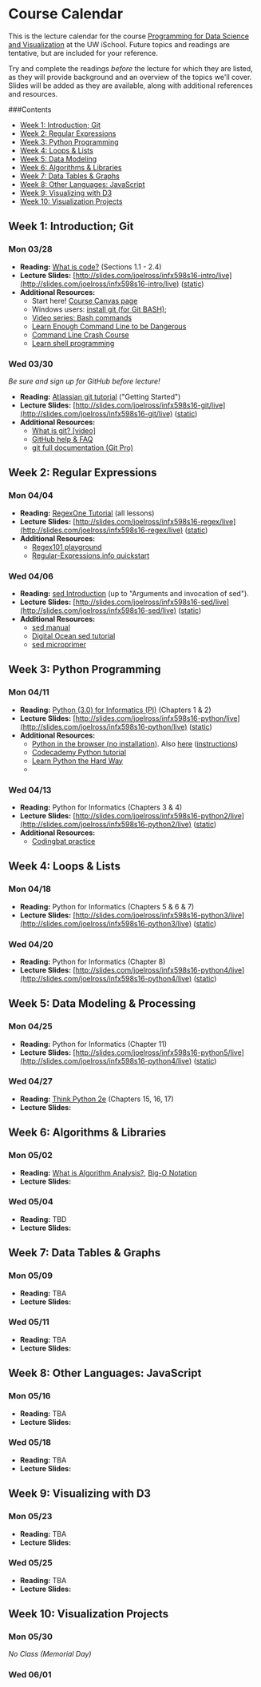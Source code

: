 # Course Calendar
This is the lecture calendar for the course [Programming for Data Science and Visualization](https://canvas.uw.edu/courses/1041440) at the UW iSchool. Future topics and readings are tentative, but are included for your reference.

Try and complete the readings _before_ the lecture for which they are listed, as they will provide background and an overview of the topics we'll cover. Slides will be added as they are available, along with additional references and resources.

<!-- doctoc README.md --github --maxlevel 2 --title '###Contents' -->
<!-- START doctoc generated TOC please keep comment here to allow auto update -->
<!-- DON'T EDIT THIS SECTION, INSTEAD RE-RUN doctoc TO UPDATE -->
###Contents

- [Week 1: Introduction; Git](#week-1-introduction-git)
- [Week 2: Regular Expressions](#week-2-regular-expressions)
- [Week 3: Python Programming](#week-3-python-programming)
- [Week 4: Loops & Lists](#week-4-loops-&-lists)
- [Week 5: Data Modeling](#week-5-data-modeling)
- [Week 6: Algorithms & Libraries](#week-6-algorithms-&-libraries)
- [Week 7: Data Tables & Graphs](#week-7-data-tables-&-graphs)
- [Week 8: Other Languages: JavaScript](#week-8-other-languages-javascript)
- [Week 9: Visualizing with D3](#week-9-visualizing-with-d3)
- [Week 10: Visualization Projects](#week-10-visualization-projects)

<!-- END doctoc generated TOC please keep comment here to allow auto update -->


## Week 1: Introduction; Git

### Mon 03/28
- **Reading:**
    [What is code?](http://www.bloomberg.com/graphics/2015-paul-ford-what-is-code/) (Sections 1.1 - 2.4)
- **Lecture Slides:**
    [http://slides.com/joelross/infx598s16-intro/live](http://slides.com/joelross/infx598s16-intro/live) ([static](http://slides.com/joelross/infx598s16-intro/))
- **Additional Resources:**
    - Start here! [Course Canvas page](https://canvas.uw.edu/courses/1041440)
    - Windows users: [install git (for Git BASH)](https://git-for-windows.github.io/);
    - [Video series: Bash commands](https://www.youtube.com/watch?v=sqYUYHn-HKg&list=PLCAF7D691FFA25555)
    - [Learn Enough Command Line to be Dangerous](https://www.learnenough.com/command-line-tutorial)
    - [Command Line Crash Course](http://cli.learncodethehardway.org/book/)
    - [Learn shell programming](http://www.learnshell.org/)


### Wed 03/30
_Be sure and sign up for GitHub before lecture!_

- **Reading:**
    [Atlassian git tutorial](https://www.atlassian.com/git/tutorials/what-is-version-control) ("Getting Started")
- **Lecture Slides:**
    [http://slides.com/joelross/infx598s16-git/live](http://slides.com/joelross/infx598s16-git/live) ([static](http://slides.com/joelross/infx598s16-git/))
- **Additional Resources:**
    - [What is git? [video]](https://git-scm.com/videos)
    - [GitHub help & FAQ](https://help.github.com/)
    - [git full documentation (Git Pro)](https://git-scm.com/book/en/v2)


## Week 2: Regular Expressions
### Mon 04/04
- **Reading:** [RegexOne Tutorial](http://regexone.com/lesson/introduction_abcs) (all lessons)
- **Lecture Slides:**
    [http://slides.com/joelross/infx598s16-regex/live](http://slides.com/joelross/infx598s16-regex/live) ([static](http://slides.com/joelross/infx598s16-regex/))
- **Additional Resources:**
    - [Regex101 playground](https://regex101.com/#python)
    - [Regular-Expressions.info quickstart](http://www.regular-expressions.info/quickstart.html)


### Wed 04/06
- **Reading:** [sed Introduction](http://www.grymoire.com/Unix/Sed.html) (up to "Arguments and invocation of sed").
- **Lecture Slides:**
    [http://slides.com/joelross/infx598s16-sed/live](http://slides.com/joelross/infx598s16-sed/live) ([static](http://slides.com/joelross/infx598s16-sed/))
- **Additional Resources:**
    - [sed manual](https://www.gnu.org/software/sed/manual/sed.html)
    - [Digital Ocean sed tutorial](https://www.digitalocean.com/community/tutorials/the-basics-of-using-the-sed-stream-editor-to-manipulate-text-in-linux)
    - [sed microprimer](http://tldp.org/LDP/abs/html/x23170.html)


## Week 3: Python Programming
### Mon 04/11
- **Reading:** [Python (3.0) for Informatics (PI)](http://do1.dr-chuck.com/pythonlearn/EN_us/pythonlearn.pdf) (Chapters 1 & 2)
- **Lecture Slides:** [http://slides.com/joelross/infx598s16-python/live](http://slides.com/joelross/infx598s16-python/live) ([static](http://slides.com/joelross/infx598s16-python/))
- **Additional Resources:**
    - [Python in the browser (no installation)](http://www.skulpt.org/). Also [here](https://www.pythonanywhere.com/try-ipython/) ([instructions](http://www.allendowney.com/wp/books/think-python-2e/))
    - [Codecademy Python tutorial](https://www.codecademy.com/learn/python)
    - [Learn Python the Hard Way](http://learnpythonthehardway.org/book/)
    - 

### Wed 04/13
- **Reading:** Python for Informatics (Chapters 3 & 4)
- **Lecture Slides:** [http://slides.com/joelross/infx598s16-python2/live](http://slides.com/joelross/infx598s16-python2/live) ([static](http://slides.com/joelross/infx598s16-python2/))
- **Additional Resources:**
    - [Codingbat practice](http://codingbat.com/python)


## Week 4: Loops & Lists
### Mon 04/18
- **Reading:** Python for Informatics (Chapters 5 & 6 & 7)
- **Lecture Slides:** [http://slides.com/joelross/infx598s16-python3/live](http://slides.com/joelross/infx598s16-python3/live) ([static](http://slides.com/joelross/infx598s16-python3/))



### Wed 04/20
- **Reading:** Python for Informatics (Chapter 8)
- **Lecture Slides:** [http://slides.com/joelross/infx598s16-python4/live](http://slides.com/joelross/infx598s16-python4/live) ([static](http://slides.com/joelross/infx598s16-python4/))



## Week 5: Data Modeling & Processing
### Mon 04/25
- **Reading:** Python for Informatics (Chapter 11)
- **Lecture Slides:** [http://slides.com/joelross/infx598s16-python5/live](http://slides.com/joelross/infx598s16-python4/live) ([static](http://slides.com/joelross/infx598s16-python5/))


### Wed 04/27
- **Reading:** [Think Python 2e](http://greenteapress.com/wp/think-python-2e/) (Chapters 15, 16, 17)
- **Lecture Slides:**



## Week 6: Algorithms & Libraries
### Mon 05/02
- **Reading:** [What is Algorithm Analysis?](http://interactivepython.org/runestone/static/pythonds/AlgorithmAnalysis/WhatIsAlgorithmAnalysis.html), [Big-O Notation](http://interactivepython.org/runestone/static/pythonds/AlgorithmAnalysis/BigONotation.html)
- **Lecture Slides:**


### Wed 05/04
<!--[Plotly User Guide](https://plot.ly/python/user-guide/)-->
<!-- numpy? -->
- **Reading:** TBD
- **Lecture Slides:**


## Week 7: Data Tables & Graphs
### Mon 05/09
- **Reading:** TBA
- **Lecture Slides:**


### Wed 05/11
- **Reading:** TBA
- **Lecture Slides:**



## Week 8: Other Languages: JavaScript
### Mon 05/16
- **Reading:** TBA
- **Lecture Slides:**


### Wed 05/18
- **Reading:** TBA
- **Lecture Slides:**


## Week 9: Visualizing with D3
### Mon 05/23
- **Reading:** TBA
- **Lecture Slides:**


### Wed 05/25
- **Reading:** TBA
- **Lecture Slides:**


## Week 10: Visualization Projects
### Mon 05/30
_No Class (Memorial Day)_

### Wed 06/01
